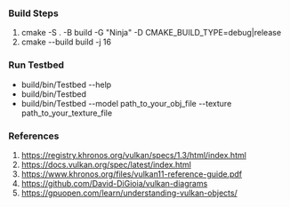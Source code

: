 ### Build Steps
1. cmake -S . -B build -G "Ninja" -D CMAKE_BUILD_TYPE=debug|release
2. cmake --build build -j 16

### Run Testbed
- build/bin/Testbed --help
- build/bin/Testbed
- build/bin/Testbed --model path_to_your_obj_file --texture path_to_your_texture_file



### References
1. https://registry.khronos.org/vulkan/specs/1.3/html/index.html
2. https://docs.vulkan.org/spec/latest/index.html
3. https://www.khronos.org/files/vulkan11-reference-guide.pdf
4. https://github.com/David-DiGioia/vulkan-diagrams
5. https://gpuopen.com/learn/understanding-vulkan-objects/